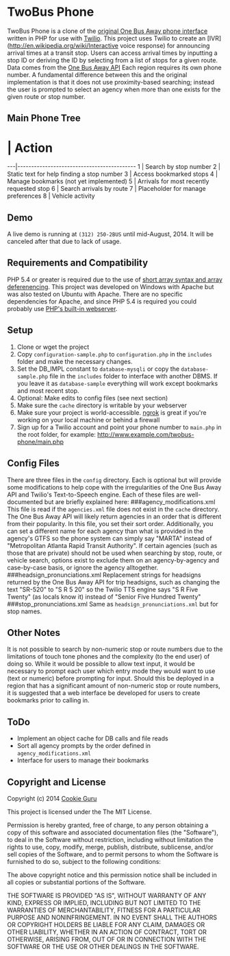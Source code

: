 TwoBus Phone
============
TwoBus Phone is a clone of the 
[original One Bus Away phone interface](https://web.archive.org/web/20100722212516/http://www.onebusaway.org/p/Tools_Phone.action)
written in PHP for use with [Twilio](http://www.twillio.com/).  This project 
uses Twilio to create an 
[IVR](http://en.wikipedia.org/wiki/Interactive voice response) for announcing 
arrival times at a transit stop.  Users can access arrival times by inputting 
a stop ID or deriving the ID by selecting from a list of stops for a given 
route. Data comes from the 
[One Bus Away API](http://www.onebusaway.org/p/OneBusAwayApiService.action) 
Each region requires its own phone number.  A fundamental difference between 
this and the original implementation is that it does not use proximity-based 
searching; instead the user is prompted to select an agency when more than one 
exists for the given route or stop number.

Main Phone Tree
---------------
 # | Action
---|-------------------------------------------
1  | Search by stop number
2  | Static text for help finding a stop number
3  | Access bookmarked stops
4  | Manage bookmarks (not yet implemented)
5  | Arrivals for most recently requested stop
6  | Search arrivals by route
7  | Placeholder for manage preferences
8  | Vehicle activity

Demo
----
A live demo is running at `(312) 250-2BUS` until mid-August, 2014.  It will
be canceled after that due to lack of usage.

Requirements and Compatibility
------------------------------
PHP 5.4 or greater is required due to the use of 
[short array syntax and array deferenencing](http://php.net/manual/en/migration54.new-features.php).
This project was developed on Windows with Apache but was also tested on Ubuntu
with Apache.  There are no specific dependencies for Apache, and since PHP 5.4
is required you could probably use 
[PHP's built-in webserver](http://www.php.net/manual/en/features.commandline.webserver.php).

Setup
-----
1. Clone or wget the project
2. Copy `configuration-sample.php` to `configuration.php` in the `includes` 
   folder and make the necessary changes.
3. Set the DB_IMPL constant to `database-mysqli` or copy the 
   `database-sample.php` file in the `includes` folder to interface with 
   another DBMS.  If you leave it as `database-sample` everything will work 
   except bookmarks and most recent stop.
4. Optional: Make edits to config files (see next section)
5. Make sure the `cache` directory is writable by your webserver
6. Make sure your project is world-accessible.  [ngrok](http://ngrok.com/) is
   great if you're working on your local machine or behind a firewall
7. Sign up for a Twilio account and point your phone number to `main.php` in 
   the root folder, for example: http://www.example.com/twobus-phone/main.php

Config Files
------------
There are three files in the `config` directory.  Each is optional but will 
provide some modifications to help cope with the irregularities of the One Bus
Away API and Twilio's Text-to-Speech engine.  Each of these files are 
well-documented but are briefly explained here:
###agency_modifications.xml
This file is read if the `agencies.xml` file does not exist in the `cache`
directory.  The One Bus Away API will likely return agencies in an order that
is different from their popularity.  In this file, you set their sort order.
Additionally, you can set a different name for each agency than what is provided
in the agency's GTFS so the phone system can simply say "MARTA" instead of 
"Metropolitan Atlanta Rapid Transit Authority".  If certain agencies (such as 
those that are private) should not be used when searching by stop, route, or
vehicle search, options exist to exclude them on an agency-by-agency and 
case-by-case basis, or ignore the agency alltogether.
###headsign_pronunciations.xml
Replacement strings for headsigns returned by the One Bus Away API for trip 
headsigns, such as changing the text "SR-520" to "S R 5 20" so the Twilio TTS
engine says "S R Five Twenty" (as locals know it) instead of "Senior Five 
Hundred Twenty"
###stop_pronunciations.xml
Same as `headsign_pronunciations.xml` but for stop names.

Other Notes
-----------
It is not possible to search by non-numeric stop or route numbers due to the 
limitations of touch tone phones and the complexity (to the end user) of doing 
so.  While it would be possible to allow text input, it would be necessary to 
prompt each user which entry mode they would want to use (text or numeric) 
before prompting for input.  Should this be deployed in a region that has a 
significant amount of non-numeric stop or route numbers, it is suggested that 
a web interface be developed for users to create bookmarks prior to calling in.

ToDo
----
* Implement an object cache for DB calls and file reads
* Sort all agency prompts by the order defined in `agency_modifications.xml`
* Interface for users to manage their bookmarks


Copyright and License
---------------------
Copyright (c) 2014 [Cookie Guru](http://github.com/cookieguru)

This project is licensed under the The MIT License.

Permission is hereby granted, free of charge, to any person obtaining a copy
of this software and associated documentation files (the "Software"), to deal
in the Software without restriction, including without limitation the rights
to use, copy, modify, merge, publish, distribute, sublicense, and/or sell
copies of the Software, and to permit persons to whom the Software is 
furnished to do so, subject to the following conditions:

The above copyright notice and this permission notice shall be included in
all copies or substantial portions of the Software.

THE SOFTWARE IS PROVIDED "AS IS", WITHOUT WARRANTY OF ANY KIND, EXPRESS OR
IMPLIED, INCLUDING BUT NOT LIMITED TO THE WARRANTIES OF MERCHANTABILITY,
FITNESS FOR A PARTICULAR PURPOSE AND NONINFRINGEMENT. IN NO EVENT SHALL THE
AUTHORS OR COPYRIGHT HOLDERS BE LIABLE FOR ANY CLAIM, DAMAGES OR OTHER
LIABILITY, WHETHER IN AN ACTION OF CONTRACT, TORT OR OTHERWISE, ARISING FROM,
OUT OF OR IN CONNECTION WITH THE SOFTWARE OR THE USE OR OTHER DEALINGS IN
THE SOFTWARE.
